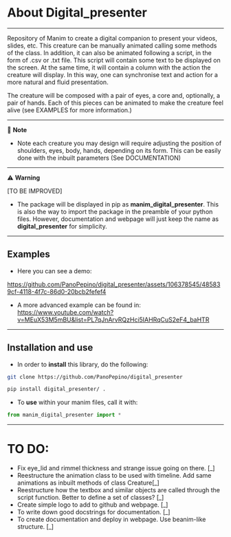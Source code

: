 # About Digital_presenter
---------------------------------------------------------------------


Repository of Manim to create a digital companion to present your videos, slides, etc. This creature can be manually animated calling some methods of the class. In addition, it can also be animated following a script, in the form of .csv or .txt file. This script will contain some text to be displayed on the screen. At the same time, it will contain a column with the action the creature will display. In this way, one can synchronise text and action for a more natural and fluid presentation.

The creature will be composed with a pair of eyes, a core and, optionally, a pair of hands. Each of this pieces can be animated to make the creature feel alive (see EXAMPLES for more information.)


-----------------------------------------------------------------------

:memo: **Note**
- Note each creature you may design will require adjusting the position of shoulders, eyes, body, hands, depending on its form. This can be easily done with the inbuilt parameters (See DOCUMENTATION)

-----------------------------------------------------------------------

:warning: **Warning**

[TO BE IMPROVED]

- The package will be displayed in pip as **manim_digital_presenter**. This is also the way to import the package in the preamble of your python files. However, documentation and webpage will just keep the name as **digital_presenter** for simplicity.

-----------------------------------------------------------------------

## Examples

- Here you can see a demo:

https://github.com/PanoPepino/digital_presenter/assets/106378545/485839cf-4118-4f7c-86d0-20bcb2fefef4

- A more advanced example can be found in: https://www.youtube.com/watch?v=MEuX53M5mBU&list=PL7qJnArvRQzHci5IAHRqCuS2eF4_baHTR

-----------------------------------------------------------------------

## Installation and use

- In order to **install** this library, do the following:

```bash
git clone https://github.com/PanoPepino/digital_presenter

pip install digital_presenter/ .

```

- To **use** within your manim files, call it with:

```python
from manim_digital_presenter import *
```

-----------------------------------------------------------------------

# TO DO:

- Fix eye_lid and rimmel thickness and strange issue going on there. [_]
- Reestructure the animation class to be used with timeline. Add same animations as inbuilt methods of class Creature[_]
- Reestructure how the textbox and similar objects are called through the script function. Better to define a set of classes? [_]
- Create simple logo to add to github and webpage. [_]
- To write down good docstrings for documentation. [_]
- To create documentation and deploy in webpage. Use beanim-like structure. [_]


